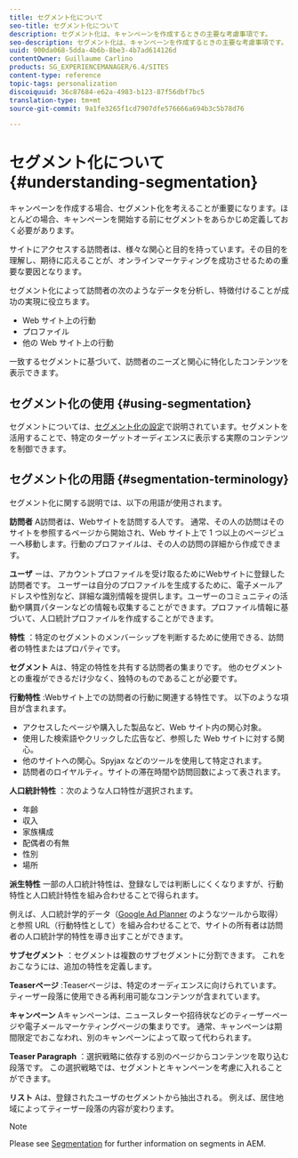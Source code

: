 ```yaml
---
title: セグメント化について
seo-title: セグメント化について
description: セグメント化は、キャンペーンを作成するときの主要な考慮事項です。
seo-description: セグメント化は、キャンペーンを作成するときの主要な考慮事項です。
uuid: 900da068-5dda-4b6b-8be3-4b7ad614126d
contentOwner: Guillaume Carlino
products: SG_EXPERIENCEMANAGER/6.4/SITES
content-type: reference
topic-tags: personalization
discoiquuid: 36c87684-e62a-4983-b123-87f56dbf7bc5
translation-type: tm+mt
source-git-commit: 9a1fe3265f1cd7907dfe576666a694b3c5b78d76

---
```



# セグメント化について{#understanding-segmentation}

キャンペーンを作成する場合、セグメント化を考えることが重要になります。ほとんどの場合、キャンペーンを開始する前にセグメントをあらかじめ定義しておく必要があります。

サイトにアクセスする訪問者は、様々な関心と目的を持っています。その目的を理解し、期待に応えることが、オンラインマーケティングを成功させるための重要な要因となります。

セグメント化によって訪問者の次のようなデータを分析し、特徴付けることが成功&#x200B;&#x200B;の実現に役立ちます。

* Web サイト上の行動
* プロファイル
* 他の Web サイト上の行動

一致するセグメントに基づいて、訪問者のニーズと関心に特化したコンテンツを表示できます。

## セグメント化の使用 {#using-segmentation}

セグメントについては、[セグメント化の設定](/help/sites-administering/campaign-segmentation.md)で説明されています。セグメントを活用することで、特定のターゲットオーディエンスに表示する実際のコンテンツを制御できます。

## セグメント化の用語 {#segmentation-terminology}

セグメント化に関する説明では、以下の用語が使用されます。

**訪問者** A訪問者は、Webサイトを訪問する人です。 通常、その人の訪問はそのサイトを参照するページから開始され、Web サイト上で 1 つ以上のページビューへ移動します。行動のプロファイルは、その人の訪問の詳細から作成できます。

**ユーザ** ーは、アカウントプロファイルを受け取るためにWebサイトに登録した訪問者です。 ユーザーは自分のプロファイルを生成するために、電子メールアドレスや性別など、詳細な識別情報を提供します。ユーザーのコミュニティの活動や購買パターンなどの情報も収集することができます。プロファイル情報に基づいて、人口統計プロファイルを作成することができます。

**特性** ：特定のセグメントのメンバーシップを判断するために使用できる、訪問者の特性またはプロパティです。

**セグメント** Aは、特定の特性を共有する訪問者の集まりです。 他のセグメントとの重複ができるだけ少なく、独特のものであることが必要です。

**行動特性** :Webサイト上での訪問者の行動に関連する特性です。 以下のような項目が含まれます。

* アクセスしたページや購入した製品など、Web サイト内の関心対象。
* 使用した検索語やクリックした広告など、参照した Web サイトに対する関心。
* 他のサイトへの関心。Spyjax などのツールを使用して特定されます。
* 訪問者のロイヤルティ。サイトの滞在時間や訪問回数によって表されます。

**人口統計特性** ：次のような人口特性が選択されます。

* 年齢
* 収入
* 家族構成
* 配偶者の有無
* 性別
* 場所

**派生特性** 一部の人口統計特性は、登録なしでは判断しにくくなりますが、行動特性と人口統計特性を組み合わせることで得られます。

例えば、人口統計学的データ（[Google Ad Planner](https://www.google.com/adplanner/) のようなツールから取得）と参照 URL（行動特性として）を組み合わせることで、サイトの所有者は訪問者の人口統計学的特性を導き出すことができます。

**サブセグメント** ：セグメントは複数のサブセグメントに分割できます。 これをおこなうには、追加の特性を定義します。

**Teaserページ** :Teaserページは、特定のオーディエンスに向けられています。 ティーザー段落に使用できる再利用可能なコンテンツが含まれています。

**キャンペーン** Aキャンペーンは、ニュースレターや招待状などのティーザーページや電子メールマーケティングページの集まりです。 通常、キャンペーンは期間限定でおこなわれ、別のキャンペーンによって取って代わられます。

**Teaser Paragraph** ：選択戦略に依存する別のページからコンテンツを取り込む段落です。 この選択戦略では、セグメントとキャンペーンを考慮に入れることができます。

**リスト** Aは、登録されたユーザのセグメントから抽出される。 例えば、居住地域によってティーザー段落の内容が変わります。

>[!NOTE]
>
>Please see [Segmentation](/help/sites-administering/campaign-segmentation.md) for further information on segments in AEM.

